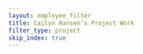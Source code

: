 ```yaml
---
layout: employee_filter
title: Cailyn Hansen’s Project Work
filter_type: project
skip_index: true
---
```

